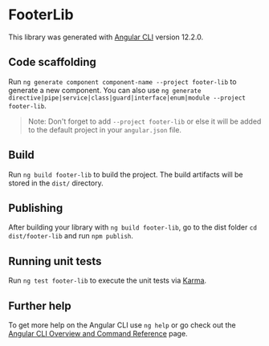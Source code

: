 # FooterLib

This library was generated with [Angular CLI](https://github.com/angular/angular-cli) version 12.2.0.

## Code scaffolding

Run `ng generate component component-name --project footer-lib` to generate a new component. You can also use `ng generate directive|pipe|service|class|guard|interface|enum|module --project footer-lib`.
> Note: Don't forget to add `--project footer-lib` or else it will be added to the default project in your `angular.json` file. 

## Build

Run `ng build footer-lib` to build the project. The build artifacts will be stored in the `dist/` directory.

## Publishing

After building your library with `ng build footer-lib`, go to the dist folder `cd dist/footer-lib` and run `npm publish`.

## Running unit tests

Run `ng test footer-lib` to execute the unit tests via [Karma](https://karma-runner.github.io).

## Further help

To get more help on the Angular CLI use `ng help` or go check out the [Angular CLI Overview and Command Reference](https://angular.io/cli) page.

